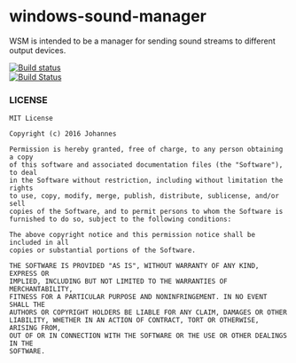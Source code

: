 # windows-sound-manager

WSM is intended to be a manager for sending sound streams to different output devices.  
  
  
[![Build status](https://ci.appveyor.com/api/projects/status/4m2a9ekxmhr5avhs/branch/master?svg=true)](https://ci.appveyor.com/project/Johannestegner/windows-sound-manager/branch/master)  
[![Build Status](https://travis-ci.org/Johannestegner/windows-sound-manager.svg?branch=master)](https://travis-ci.org/Johannestegner/windows-sound-manager)  

### LICENSE  
```
MIT License

Copyright (c) 2016 Johannes

Permission is hereby granted, free of charge, to any person obtaining a copy
of this software and associated documentation files (the "Software"), to deal
in the Software without restriction, including without limitation the rights
to use, copy, modify, merge, publish, distribute, sublicense, and/or sell
copies of the Software, and to permit persons to whom the Software is
furnished to do so, subject to the following conditions:

The above copyright notice and this permission notice shall be included in all
copies or substantial portions of the Software.

THE SOFTWARE IS PROVIDED "AS IS", WITHOUT WARRANTY OF ANY KIND, EXPRESS OR
IMPLIED, INCLUDING BUT NOT LIMITED TO THE WARRANTIES OF MERCHANTABILITY,
FITNESS FOR A PARTICULAR PURPOSE AND NONINFRINGEMENT. IN NO EVENT SHALL THE
AUTHORS OR COPYRIGHT HOLDERS BE LIABLE FOR ANY CLAIM, DAMAGES OR OTHER
LIABILITY, WHETHER IN AN ACTION OF CONTRACT, TORT OR OTHERWISE, ARISING FROM,
OUT OF OR IN CONNECTION WITH THE SOFTWARE OR THE USE OR OTHER DEALINGS IN THE
SOFTWARE.
```